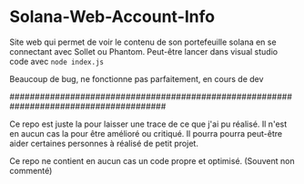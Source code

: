 # Solana-Web-Account-Info

Site web qui permet de voir le contenu de son portefeuille solana en se connectant avec Sollet ou Phantom.
Peut-être lancer dans visual studio code avec `node index.js`

Beaucoup de bug, ne fonctionne pas parfaitement, en cours de dev

#######################################################################################

Ce repo est juste la pour laisser une trace de ce que j'ai pu réalisé. 
Il n'est en aucun cas la pour être amélioré ou critiqué. 
Il pourra pourra peut-être aider certaines personnes à réalisé de petit projet.

Ce repo ne contient en aucun cas un code propre et optimisé. (Souvent non commenté)
